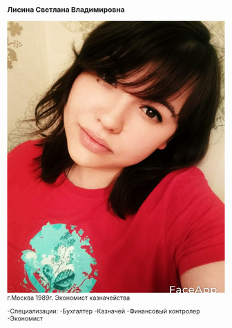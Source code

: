 ### Лисина Светлана Владимировна 
![alt text](image-2.png)
г.Москва                        1989г.
Экономист казначейства

-Специализации:
-Бухгалтер
-Казначей
-Финансовый контролер
-Экономист